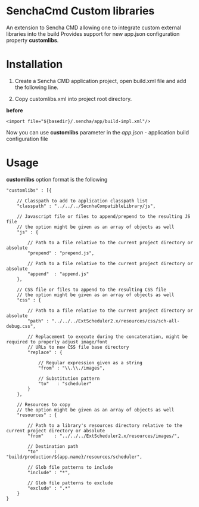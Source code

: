 SenchaCmd Custom libraries
==========================

An extension to Sencha CMD allowing one to integrate custom external libraries into the build
Provides support for new app.json configuration property **customlibs**.


Installation
============
1. Create a Sencha CMD application project, open build.xml file and add the following line.
2. Copy customlibs.xml into project root directory.

    <import file="${basedir}/customlibs.xml"/>

**before**

    <import file="${basedir}/.sencha/app/build-impl.xml"/>

Now you can use **customlibs** parameter in the _app.json_ - application build configuration file

Usage
=====
**customlibs** option format is the following

    "customlibs" : [{

        // Classpath to add to application classpath list
        "classpath" : "../../../SecnhaCompatibleLibrary/js",

        // Javascript file or files to append/prepend to the resulting JS file
        // the option might be given as an array of objects as well
        "js" : {

            // Path to a file relative to the current project directory or absolute
            "prepend" : "prepend.js",             

            // Path to a file relative to the current project directory or absolute
            "append"  : "append.js"
        },

        // CSS file or files to append to the resulting CSS file
        // the option might be given as an array of objects as well
        "css" : {
            
            // Path to a file relative to the current project directory or absolute
            "path" : "../../../ExtScheduler2.x/resources/css/sch-all-debug.css",

            // Replacement to execute during the concatenation, might be required to properly adjust image/font
            // URLs to new CSS file base directory
            "replace" : {

                // Regular expression given as a string
                "from" : "\\.\\./images",

                // Substitution pattern
                "to"   : "scheduler"
            }
        },

        // Resources to copy
        // the option might be given as an array of objects as well
        "resources" : {

            // Path to a library's resources directory relative to the current project directory or absolute
            "from"    : "../../../ExtScheduler2.x/resources/images/",

            // Destination path
            "to"      : "build/production/${app.name}/resources/scheduler",

            // Glob file patterns to include
            "include" : "*",

            // Glob file patterns to exclude
            "exclude" : ".*"
        }
    }
